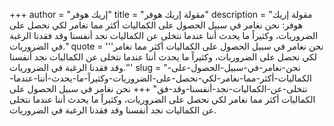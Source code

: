 +++
author = "إريك هوفر"
title = "مقولة إريك هوفر"
description = "مقولة إريك هوفر: نحن نغامر في سبيل الحصول على الكماليات أكثر مما نغامر لكي نحصل على الضروريات، وكثيراً ما يحدث أننا عندما نتخلى عن الكماليات نجد أنفسنا وقد فقدنا الرغبة في الضروريات."
quote = '''نحن نغامر في سبيل الحصول على الكماليات أكثر مما نغامر لكي نحصل على الضروريات، وكثيراً ما يحدث أننا عندما نتخلى عن الكماليات نجد أنفسنا وقد فقدنا الرغبة في الضروريات.''' 
slug = "نحن-نغامر-في-سبيل-الحصول-على-الكماليات-أكثر-مما-نغامر-لكي-نحصل-على-الضروريات-وكثيراً-ما-يحدث-أننا-عندما-نتخلى-عن-الكماليات-نجد-أنفسنا-وقد-فق"
+++
نحن نغامر في سبيل الحصول على الكماليات أكثر مما نغامر لكي نحصل على الضروريات، وكثيراً ما يحدث أننا عندما نتخلى عن الكماليات نجد أنفسنا وقد فقدنا الرغبة في الضروريات.
